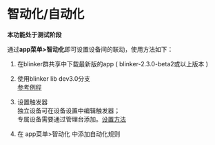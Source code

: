 # 智动化/自动化
**本功能处于测试阶段**  

通过**app菜单>智动化**即可设置设备间的联动，使用方法如下：  

1. 在blinker群共享中下载最新版的app ( blinker-2.3.0-beta2或以上版本 )  

2. 使用blinker lib dev3.0分支  
[参考例程](https://github.com/blinker-iot/blinker-library/tree/dev_3.0/examples/Blinker_AUTO)

3. 设置触发器  
独立设备可在设备设置中编辑触发器；  
专属设备需要通过管理台添加。[设置方法](https://diandeng.tech/doc/actions-and-triggers)  

4. 在 app菜单>智动化 中添加自动化规则  
